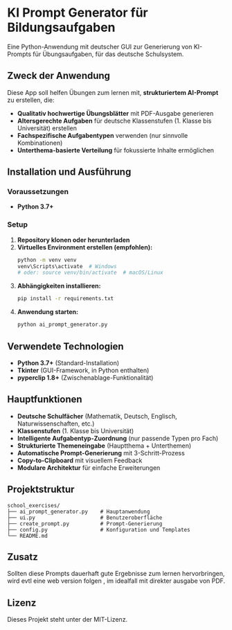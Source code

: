 # KI Prompt Generator für Bildungsaufgaben

Eine Python-Anwendung mit deutscher GUI zur Generierung von KI-Prompts für Übungsaufgaben, für das deutsche Schulsystem.

## Zweck der Anwendung

Diese App soll helfen Übungen zum lernen mit, **strukturiertem AI-Prompt** zu erstellen, die:

- **Qualitativ hochwertige Übungsblätter** mit PDF-Ausgabe generieren
- **Altersgerechte Aufgaben** für deutsche Klassenstufen (1. Klasse bis Universität) erstellen
- **Fachspezifische Aufgabentypen** verwenden (nur sinnvolle Kombinationen)
- **Unterthema-basierte Verteilung** für fokussierte Inhalte ermöglichen

## Installation und Ausführung

### Voraussetzungen

- **Python 3.7+**

### Setup

1. **Repository klonen oder herunterladen**
2. **Virtuelles Environment erstellen (empfohlen):**
   ```bash
   python -m venv venv
   venv\Scripts\activate  # Windows
   # oder: source venv/bin/activate  # macOS/Linux
   ```
3. **Abhängigkeiten installieren:**
   ```bash
   pip install -r requirements.txt
   ```
4. **Anwendung starten:**
   ```bash
   python ai_prompt_generator.py
   ```

## Verwendete Technologien

- **Python 3.7+** (Standard-Installation)
- **Tkinter** (GUI-Framework, in Python enthalten)
- **pyperclip 1.8+** (Zwischenablage-Funktionalität)

## Hauptfunktionen

- **Deutsche Schulfächer** (Mathematik, Deutsch, Englisch, Naturwissenschaften, etc.)
- **Klassenstufen** (1. Klasse bis Universität)
- **Intelligente Aufgabentyp-Zuordnung** (nur passende Typen pro Fach)
- **Strukturierte Themeneingabe** (Hauptthema + Unterthemen)
- **Automatische Prompt-Generierung** mit 3-Schritt-Prozess
- **Copy-to-Clipboard** mit visuellem Feedback
- **Modulare Architektur** für einfache Erweiterungen

## Projektstruktur

```
school_exercises/
├── ai_prompt_generator.py    # Hauptanwendung
├── ui.py                     # Benutzeroberfläche
├── create_prompt.py          # Prompt-Generierung
├── config.py                 # Konfiguration und Templates
└── README.md
```

## Zusatz

Sollten diese Prompts dauerhaft gute Ergebnisse zum lernen hervorbringen, wird evtl eine web version folgen , im idealfall mit direkter ausgabe von PDF. 

## Lizenz

Dieses Projekt steht unter der MIT-Lizenz.
